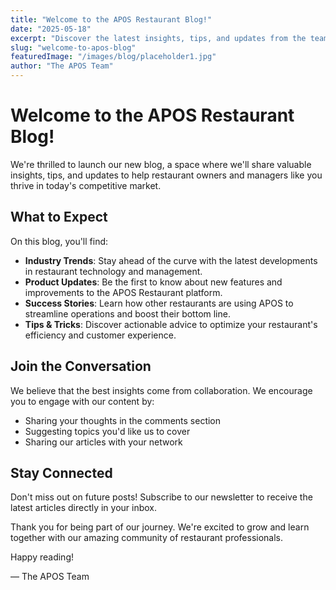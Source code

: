 ```yaml
---
title: "Welcome to the APOS Restaurant Blog!"
date: "2025-05-18"
excerpt: "Discover the latest insights, tips, and updates from the team behind APOS Restaurant. We're excited to share our journey and help you succeed."
slug: "welcome-to-apos-blog"
featuredImage: "/images/blog/placeholder1.jpg"
author: "The APOS Team"
---
```


# Welcome to the APOS Restaurant Blog!

We're thrilled to launch our new blog, a space where we'll share valuable insights, tips, and updates to help restaurant owners and managers like you thrive in today's competitive market.

## What to Expect

On this blog, you'll find:

- **Industry Trends**: Stay ahead of the curve with the latest developments in restaurant technology and management.
- **Product Updates**: Be the first to know about new features and improvements to the APOS Restaurant platform.
- **Success Stories**: Learn how other restaurants are using APOS to streamline operations and boost their bottom line.
- **Tips & Tricks**: Discover actionable advice to optimize your restaurant's efficiency and customer experience.

## Join the Conversation

We believe that the best insights come from collaboration. We encourage you to engage with our content by:

- Sharing your thoughts in the comments section
- Suggesting topics you'd like us to cover
- Sharing our articles with your network

## Stay Connected

Don't miss out on future posts! Subscribe to our newsletter to receive the latest articles directly in your inbox.

Thank you for being part of our journey. We're excited to grow and learn together with our amazing community of restaurant professionals.

Happy reading!

— The APOS Team
